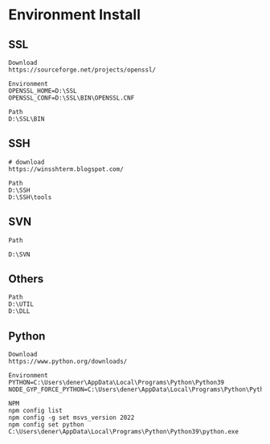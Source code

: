 # Environment Install

## SSL
```text
Download
https://sourceforge.net/projects/openssl/

Environment
OPENSSL_HOME=D:\SSL
OPENSSL_CONF=D:\SSL\BIN\OPENSSL.CNF

Path
D:\SSL\BIN
```
## SSH
```text
# download
https://winsshterm.blogspot.com/

Path
D:\SSH
D:\SSH\tools
```
## SVN
```text
Path

D:\SVN
```
## Others
```text
Path
D:\UTIL
D:\DLL
```
## Python
```text
Download
https://www.python.org/downloads/

Environment
PYTHON=C:\Users\dener\AppData\Local\Programs\Python\Python39
NODE_GYP_FORCE_PYTHON=C:\Users\dener\AppData\Local\Programs\Python\PythonXX\python.exe

NPM
npm config list
npm config -g set msvs_version 2022
npm config set python C:\Users\dener\AppData\Local\Programs\Python\Python39\python.exe
```




